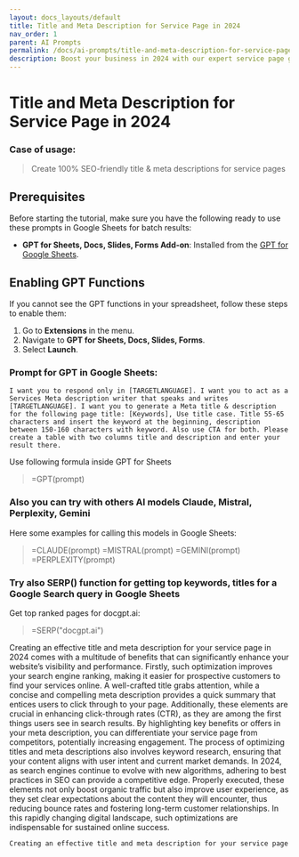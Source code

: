 ```yaml
---
layout: docs_layouts/default
title: Title and Meta Description for Service Page in 2024
nav_order: 1
parent: AI Prompts
permalink: /docs/ai-prompts/title-and-meta-description-for-service-page-in-2024
description: Boost your business in 2024 with our expert service page guidance! Craft compelling titles and meta descriptions that enhance search visibility, drive traffic, and increase conversions. Optimize your online presence with strategies tailored to keep you ahead in the digital landscape.
---
```


# Title and Meta Description for Service Page in 2024

### Case of usage:
> Create 100% SEO-friendly title & meta descriptions for service pages

## Prerequisites

Before starting the tutorial, make sure you have the following ready to use these prompts in Google Sheets for batch results:

- **GPT for Sheets, Docs, Slides, Forms Add-on**: Installed from the [GPT for Google Sheets](https://workspace.google.com/u/0/marketplace/app/gpt_for_sheets_docs_forms_slides/466607203252).

## Enabling GPT Functions

If you cannot see the GPT functions in your spreadsheet, follow these steps to enable them:

1. Go to **Extensions** in the menu.
2. Navigate to **GPT for Sheets, Docs, Slides, Forms**.
3. Select **Launch**.


### Prompt for GPT in Google Sheets:
```shell
I want you to respond only in [TARGETLANGUAGE]. I want you to act as a Services Meta description writer that speaks and writes [TARGETLANGUAGE]. I want you to generate a Meta title & description for the following page title: [Keywords], Use title case. Title 55-65 characters and insert the keyword at the beginning, description between 150-160 characters with keyword. Also use CTA for both. Please create a table with two columns title and description and enter your result there.
```

Use following formula inside GPT for Sheets
> =GPT(prompt)

### Also you can try with others AI models Claude, Mistral, Perplexity, Gemini
Here some examples for calling this models in Google Sheets:

> =CLAUDE(prompt)
> =MISTRAL(prompt)
> =GEMINI(prompt)
> =PERPLEXITY(prompt)


### Try also SERP() function for getting top keywords, titles for a Google Search query in Google Sheets

Get top ranked pages for docgpt.ai:

> =SERP("docgpt.ai")



Creating an effective title and meta description for your service page in 2024 comes with a multitude of benefits that can significantly enhance your website’s visibility and performance. Firstly, such optimization improves your search engine ranking, making it easier for prospective customers to find your services online. A well-crafted title grabs attention, while a concise and compelling meta description provides a quick summary that entices users to click through to your page. Additionally, these elements are crucial in enhancing click-through rates (CTR), as they are among the first things users see in search results. By highlighting key benefits or offers in your meta description, you can differentiate your service page from competitors, potentially increasing engagement. The process of optimizing titles and meta descriptions also involves keyword research, ensuring that your content aligns with user intent and current market demands. In 2024, as search engines continue to evolve with new algorithms, adhering to best practices in SEO can provide a competitive edge. Properly executed, these elements not only boost organic traffic but also improve user experience, as they set clear expectations about the content they will encounter, thus reducing bounce rates and fostering long-term customer relationships. In this rapidly changing digital landscape, such optimizations are indispensable for sustained online success.

```markdown
Creating an effective title and meta description for your service page in 2024 comes with a multitude of benefits that can significantly enhance your website’s visibility and performance. Firstly, such optimization improves your search engine ranking, making it easier for prospective customers to find your services online. A well-crafted title grabs attention, while a concise and compelling meta description provides a quick summary that entices users to click through to your page. Additionally, these elements are crucial in enhancing click-through rates (CTR), as they are among the first things users see in search results. By highlighting key benefits or offers in your meta description, you can differentiate your service page from competitors, potentially increasing engagement. The process of optimizing titles and meta descriptions also involves keyword research, ensuring that your content aligns with user intent and current market demands. In 2024, as search engines continue to evolve with new algorithms, adhering to best practices in SEO can provide a competitive edge. Properly executed, these elements not only boost organic traffic but also improve user experience, as they set clear expectations about the content they will encounter, thus reducing bounce rates and fostering long-term customer relationships. In this rapidly changing digital landscape, such optimizations are indispensable for sustained online success.
```
